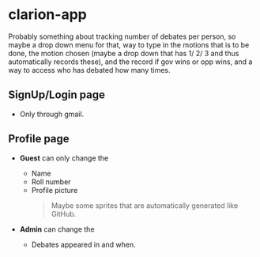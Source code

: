 # clarion-app

Probably something about tracking number of debates per person, so maybe a drop down menu for that, way to type in the motions that is to be done, the motion chosen (maybe a drop down that has 1/ 2/ 3 and thus automatically records these), and the record if gov wins or opp wins, and a way to access who has debated how many times.

## SignUp/Login page
- Only through gmail.

## Profile page
 - **Guest** can only change the
    - Name
    - Roll number
    - Profile picture
       >   Maybe some sprites that are automatically generated like GitHub.

- **Admin** can change the
    - Debates appeared in and when.



